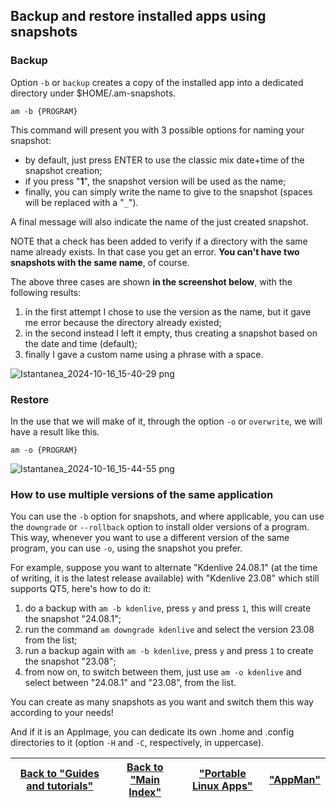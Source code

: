 ## Backup and restore installed apps using snapshots

### Backup
Option `-b` or `backup` creates a copy of the installed app into a dedicated directory under $HOME/.am-snapshots.
```
am -b {PROGRAM}
```
This command will present you with 3 possible options for naming your snapshot:
- by default, just press ENTER to use the classic mix date+time of the snapshot creation;
- if you press "**1**", the snapshot version will be used as the name;
- finally, you can simply write the name to give to the snapshot (spaces will be replaced with a "`_`").

A final message will also indicate the name of the just created snapshot.

NOTE that a check has been added to verify if a directory with the same name already exists. In that case you get an error. **You can't have two snapshots with the same name**, of course.

The above three cases are shown **in the screenshot below**, with the following results:
1. in the first attempt I chose to use the version as the name, but it gave me error because the directory already existed;
2. in the second instead I left it empty, thus creating a snapshot based on the date and time (default);
3. finally I gave a custom name using a phrase with a space.

![Istantanea_2024-10-16_15-40-29 png](https://github.com/user-attachments/assets/da6f3aec-b2cf-4186-babe-f5ebf4985cd0)

### Restore
In the use that we will make of it, through the option `-o` or `overwrite`, we will have a result like this.
```
am -o {PROGRAM}
```

![Istantanea_2024-10-16_15-44-55 png](https://github.com/user-attachments/assets/92d8fdf0-96d0-4447-8c39-21860654a5bf)

### How to use multiple versions of the same application
You can use the `-b` option for snapshots, and where applicable, you can use the `downgrade` or `--rollback` option to install older versions of a program. This way, whenever you want to use a different version of the same program, you can use `-o`, using the snapshot you prefer.

For example, suppose you want to alternate "Kdenlive 24.08.1" (at the time of writing, it is the latest release available) with "Kdenlive 23.08" which still supports QT5, here's how to do it:
1. do a backup with `am -b kdenlive`, press `y` and press `1`, this will create the snapshot "24.08.1";
2. run the command `am downgrade kdenlive` and select the version 23.08 from the list;
3. run a backup again with `am -b kdenlive`, press `y` and press `1` to create the snapshot "23.08";
4. from now on, to switch between them, just use `am -o kdenlive` and select between "24.08.1" and "23.08", from the list.

You can create as many snapshots as you want and switch them this way according to your needs!

And if it is an AppImage, you can dedicate its own .home and .config directories to it (option `-H` and `-C`, respectively, in uppercase).

| [Back to "Guides and tutorials"](../../README.md#guides-and-tutorials) | [Back to "Main Index"](../../README.md#main-index) | ["Portable Linux Apps"](https://portable-linux-apps.github.io/) | [ "AppMan" ](https://github.com/ivan-hc/AppMan) |
| - | - | - | - |
